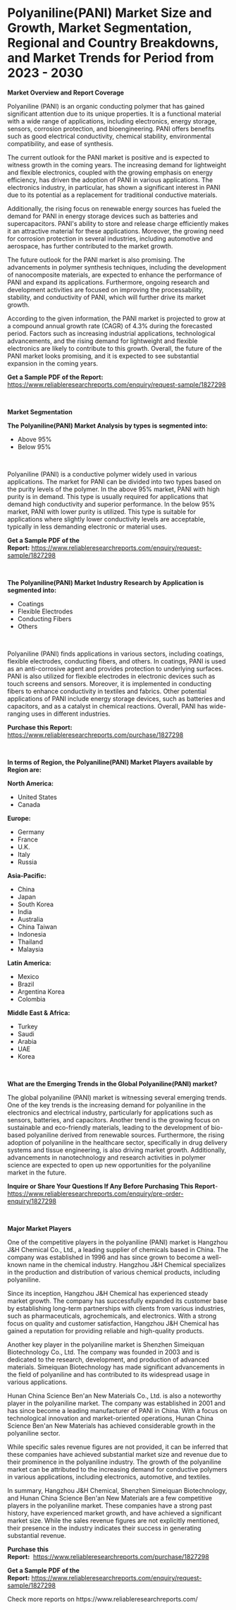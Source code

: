 <p><h1>Polyaniline(PANI) Market Size and Growth, Market Segmentation, Regional and Country Breakdowns, and Market Trends for Period from 2023 -  2030</h1></p><p><strong>Market Overview and Report Coverage</strong></p>
<p><p>Polyaniline (PANI) is an organic conducting polymer that has gained significant attention due to its unique properties. It is a functional material with a wide range of applications, including electronics, energy storage, sensors, corrosion protection, and bioengineering. PANI offers benefits such as good electrical conductivity, chemical stability, environmental compatibility, and ease of synthesis.</p><p>The current outlook for the PANI market is positive and is expected to witness growth in the coming years. The increasing demand for lightweight and flexible electronics, coupled with the growing emphasis on energy efficiency, has driven the adoption of PANI in various applications. The electronics industry, in particular, has shown a significant interest in PANI due to its potential as a replacement for traditional conductive materials.</p><p>Additionally, the rising focus on renewable energy sources has fueled the demand for PANI in energy storage devices such as batteries and supercapacitors. PANI's ability to store and release charge efficiently makes it an attractive material for these applications. Moreover, the growing need for corrosion protection in several industries, including automotive and aerospace, has further contributed to the market growth.</p><p>The future outlook for the PANI market is also promising. The advancements in polymer synthesis techniques, including the development of nanocomposite materials, are expected to enhance the performance of PANI and expand its applications. Furthermore, ongoing research and development activities are focused on improving the processability, stability, and conductivity of PANI, which will further drive its market growth.</p><p>According to the given information, the PANI market is projected to grow at a compound annual growth rate (CAGR) of 4.3% during the forecasted period. Factors such as increasing industrial applications, technological advancements, and the rising demand for lightweight and flexible electronics are likely to contribute to this growth. Overall, the future of the PANI market looks promising, and it is expected to see substantial expansion in the coming years.</p></p>
<p><strong>Get a Sample PDF of the Report:</strong> <a href="https://www.reliableresearchreports.com/enquiry/request-sample/1827298">https://www.reliableresearchreports.com/enquiry/request-sample/1827298</a></p>
<p>&nbsp;</p>
<p><strong>Market Segmentation</strong></p>
<p><strong>The Polyaniline(PANI) Market Analysis by types is segmented into:</strong></p>
<p><ul><li>Above 95%</li><li>Below 95%</li></ul></p>
<p>&nbsp;</p>
<p><p>Polyaniline (PANI) is a conductive polymer widely used in various applications. The market for PANI can be divided into two types based on the purity levels of the polymer. In the above 95% market, PANI with high purity is in demand. This type is usually required for applications that demand high conductivity and superior performance. In the below 95% market, PANI with lower purity is utilized. This type is suitable for applications where slightly lower conductivity levels are acceptable, typically in less demanding electronic or material uses.</p></p>
<p><strong>Get a Sample PDF of the Report:</strong>&nbsp;<a href="https://www.reliableresearchreports.com/enquiry/request-sample/1827298">https://www.reliableresearchreports.com/enquiry/request-sample/1827298</a></p>
<p>&nbsp;</p>
<p><strong>The Polyaniline(PANI) Market Industry Research by Application is segmented into:</strong></p>
<p><ul><li>Coatings</li><li>Flexible Electrodes</li><li>Conducting Fibers</li><li>Others</li></ul></p>
<p>&nbsp;</p>
<p><p>Polyaniline (PANI) finds applications in various sectors, including coatings, flexible electrodes, conducting fibers, and others. In coatings, PANI is used as an anti-corrosive agent and provides protection to underlying surfaces. PANI is also utilized for flexible electrodes in electronic devices such as touch screens and sensors. Moreover, it is implemented in conducting fibers to enhance conductivity in textiles and fabrics. Other potential applications of PANI include energy storage devices, such as batteries and capacitors, and as a catalyst in chemical reactions. Overall, PANI has wide-ranging uses in different industries.</p></p>
<p><strong>Purchase this Report:</strong>&nbsp; <a href="https://www.reliableresearchreports.com/purchase/1827298">https://www.reliableresearchreports.com/purchase/1827298</a></p>
<p>&nbsp;</p>
<p><strong>In terms of Region, the Polyaniline(PANI) Market Players available by Region are:</strong></p>
<p>
    <p> <strong> North America: </strong>
        <ul>
            <li>United States</li>
            <li>Canada</li>
        </ul>
        </p> 
    <p> <strong> Europe: </strong>
        <ul>
            <li>Germany</li>
            <li>France</li>
            <li>U.K.</li>
            <li>Italy</li>
            <li>Russia</li>
        </ul>
        </p> 
    <p> <strong> Asia-Pacific: </strong>
        <ul>
            <li>China</li>
            <li>Japan</li>
            <li>South Korea</li>
            <li>India</li>
            <li>Australia</li>
            <li>China Taiwan</li>
            <li>Indonesia</li>
            <li>Thailand</li>
            <li>Malaysia</li>
        </ul>
        </p> 
    <p> <strong> Latin America: </strong>
        <ul>
            <li>Mexico</li>
            <li>Brazil</li>
            <li>Argentina Korea</li>
            <li>Colombia</li>
        </ul>
        </p> 
    <p> <strong> Middle East & Africa: </strong>
        <ul>
            <li>Turkey</li>
            <li>Saudi</li>
            <li>Arabia</li>
            <li>UAE</li>
            <li>Korea</li>
        </ul>
    </p>
    </p>
<p>&nbsp;</p>
<p><strong>What are the Emerging Trends in the Global Polyaniline(PANI) market?</strong></p>
<p><p>The global polyaniline (PANI) market is witnessing several emerging trends. One of the key trends is the increasing demand for polyaniline in the electronics and electrical industry, particularly for applications such as sensors, batteries, and capacitors. Another trend is the growing focus on sustainable and eco-friendly materials, leading to the development of bio-based polyaniline derived from renewable sources. Furthermore, the rising adoption of polyaniline in the healthcare sector, specifically in drug delivery systems and tissue engineering, is also driving market growth. Additionally, advancements in nanotechnology and research activities in polymer science are expected to open up new opportunities for the polyaniline market in the future.</p></p>
<p><strong>Inquire or Share Your Questions If Any Before Purchasing This Report</strong>- <a href="https://www.reliableresearchreports.com/enquiry/pre-order-enquiry/1827298">https://www.reliableresearchreports.com/enquiry/pre-order-enquiry/1827298</a></p>
<p>&nbsp;</p>
<p><strong>Major Market Players</strong></p>
<p><p>One of the competitive players in the polyaniline (PANI) market is Hangzhou J&H Chemical Co., Ltd., a leading supplier of chemicals based in China. The company was established in 1996 and has since grown to become a well-known name in the chemical industry. Hangzhou J&H Chemical specializes in the production and distribution of various chemical products, including polyaniline.</p><p>Since its inception, Hangzhou J&H Chemical has experienced steady market growth. The company has successfully expanded its customer base by establishing long-term partnerships with clients from various industries, such as pharmaceuticals, agrochemicals, and electronics. With a strong focus on quality and customer satisfaction, Hangzhou J&H Chemical has gained a reputation for providing reliable and high-quality products.</p><p>Another key player in the polyaniline market is Shenzhen Simeiquan Biotechnology Co., Ltd. The company was founded in 2003 and is dedicated to the research, development, and production of advanced materials. Simeiquan Biotechnology has made significant advancements in the field of polyaniline and has contributed to its widespread usage in various applications.</p><p>Hunan China Science Ben'an New Materials Co., Ltd. is also a noteworthy player in the polyaniline market. The company was established in 2001 and has since become a leading manufacturer of PANI in China. With a focus on technological innovation and market-oriented operations, Hunan China Science Ben'an New Materials has achieved considerable growth in the polyaniline sector.</p><p>While specific sales revenue figures are not provided, it can be inferred that these companies have achieved substantial market size and revenue due to their prominence in the polyaniline industry. The growth of the polyaniline market can be attributed to the increasing demand for conductive polymers in various applications, including electronics, automotive, and textiles.</p><p>In summary, Hangzhou J&H Chemical, Shenzhen Simeiquan Biotechnology, and Hunan China Science Ben'an New Materials are a few competitive players in the polyaniline market. These companies have a strong past history, have experienced market growth, and have achieved a significant market size. While the sales revenue figures are not explicitly mentioned, their presence in the industry indicates their success in generating substantial revenue.</p></p>
<p><strong>Purchase this Report:</strong>&nbsp;&nbsp;<a href="https://www.reliableresearchreports.com/purchase/1827298">https://www.reliableresearchreports.com/purchase/1827298</a></p>
<p></p>
<p><strong>Get a Sample PDF of the Report:</strong>&nbsp;<a href="https://www.reliableresearchreports.com/enquiry/request-sample/1827298">https://www.reliableresearchreports.com/enquiry/request-sample/1827298</a></p>
<p>Check more reports on https://www.reliableresearchreports.com/</p>
